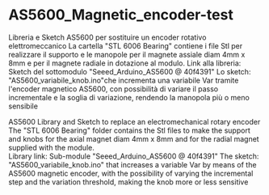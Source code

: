 # AS5600_Magnetic_encoder-test

Libreria e Sketch AS5600 per sostituire un encoder rotativo elettromeccanico 
La cartella "STL 6006 Bearing" contiene i file Stl per realizzare il supporto e le manopole per il magnete assiale diam 4mm x 8mm e per il magnete radiale in dotazione al modulo.
Link alla libreria: Sketch del sottomodulo "Seeed_Arduino_AS5600 @ 40f4391" 
Lo  sketch: "AS5600_variabile_knob.ino"che incrementa una variabile Var tramite l'encoder magnetico AS5600, con possibilità di variare il passo incrementale e la soglia di variazione, rendendo la manopola più o meno sensibile

AS5600 Library and Sketch to replace an electromechanical rotary encoder
The "STL 6006 Bearing" folder contains the Stl files to make the support and knobs for the axial magnet diam 4mm x 8mm and for the radial magnet supplied with the module.  
Library link: Sub-module "Seeed_Arduino_AS5600 @ 40f4391" 
The sketch: "AS5600_variabile_knob.ino" that increases a variable Var by means of the AS5600 magnetic encoder, with the possibility of varying the incremental step and the variation threshold, making the knob more or less sensitive
